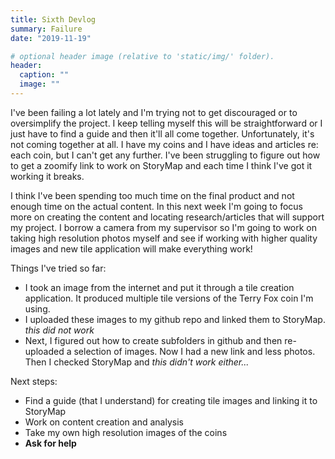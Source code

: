 ```yaml
---
title: Sixth Devlog
summary: Failure
date: "2019-11-19"

# optional header image (relative to 'static/img/' folder).
header:
  caption: ""
  image: ""
---
```


I've been failing a lot lately and I'm trying not to get discouraged or to oversimplify the project. I keep telling myself this will be straightforward or I just have to find a guide and then it'll all come together. Unfortunately, it's not coming together at all. I have my coins and I have ideas and articles re: each coin, but I can't get any further. I've been struggling to figure out how to get a zoomify link to work on StoryMap and each time I think I've got it working it breaks. 

I think I've been spending too much time on the final product and not enough time on the actual content. In this next week I'm going to focus more on creating the content and locating research/articles that will support my project. I borrow a camera from my supervisor so I'm going to work on taking high resolution photos myself and see if working with higher quality images and new tile application will make everything work!

Things I've tried so far:

- I took an image from the internet and put it through a tile creation application. It produced multiple tile versions of the Terry Fox coin I'm using.
- I uploaded these images to my github repo and linked them to StoryMap. *this did not work*
- Next, I figured out how to create subfolders in github and then re-uploaded a selection of images. Now I had a new link and less photos. Then I checked StoryMap and *this didn't work either...* 


Next steps:

- Find a guide (that I understand) for creating tile images and linking it to StoryMap
- Work on content creation and analysis
- Take my own high resolution images of the coins
- **Ask for help**
